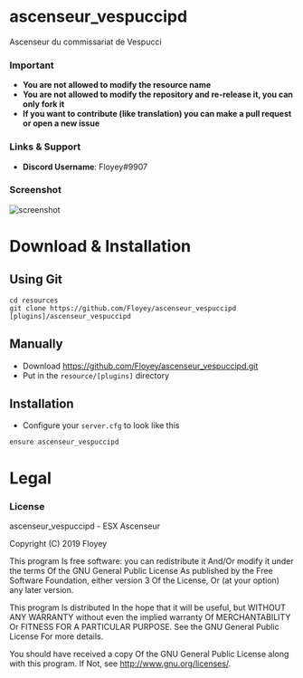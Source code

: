 # ascenseur_vespuccipd
Ascenseur du commissariat de Vespucci

### Important
- **You are not allowed to modify the resource name**
- **You are not allowed to modify the repository and re-release it, you can only fork it**
- **If you want to contribute (like translation) you can make a pull request or open a new issue**

### Links & Support
- **Discord Username**: Floyey#9907

### Screenshot

![screenshot](https://prnt.sc/r9olrw)

# Download & Installation

## Using Git
```
cd resources
git clone https://github.com/Floyey/ascenseur_vespuccipd [plugins]/ascenseur_vespuccipd
```

## Manually
- Download https://github.com/Floyey/ascenseur_vespuccipd.git
- Put in the `resource/[plugins]` directory

## Installation
- Configure your `server.cfg` to look like this

```
ensure ascenseur_vespuccipd
```

# Legal

### License
ascenseur_vespuccipd - ESX Ascenseur

Copyright (C) 2019 Floyey

This program Is free software: you can redistribute it And/Or modify it under the terms Of the GNU General Public License As published by the Free Software Foundation, either version 3 Of the License, Or (at your option) any later version.

This program Is distributed In the hope that it will be useful, but WITHOUT ANY WARRANTY without even the implied warranty Of MERCHANTABILITY Or FITNESS FOR A PARTICULAR PURPOSE. See the GNU General Public License For more details.

You should have received a copy Of the GNU General Public License along with this program. If Not, see http://www.gnu.org/licenses/.
